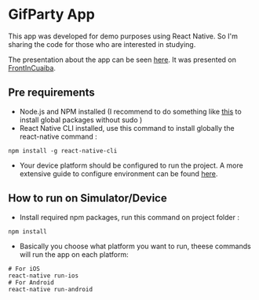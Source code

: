 # GifParty App
This app was developed for demo purposes using React Native. So I'm sharing the code for those who are interested in studying.

The presentation about the app can be seen [here](http://www.slideshare.net/alvarowolfx/developing-apps-with-react-native). It was presented on [FrontInCuaiba](http://frontincuiaba.com.br).

## Pre requirements
- Node.js and NPM installed (I recommend to do something like [this](https://github.com/sindresorhus/guides/blob/master/npm-global-without-sudo.md) to install global packages without sudo )
- React Native CLI installed, use this command to install globally the react-native command :
```shell
npm install -g react-native-cli
```
- Your device platform should be configured to run the project. A more extensive guide to configure environment can be found [here](https://facebook.github.io/react-native/docs/getting-started.html).

## How to run on Simulator/Device
- Install required npm packages, run this command on project folder :
```shell
npm install
```
- Basically you choose what platform you want to run, theese commands will run the app on each platform:
```shell
# For iOS
react-native run-ios
# For Android
react-native run-android
```
